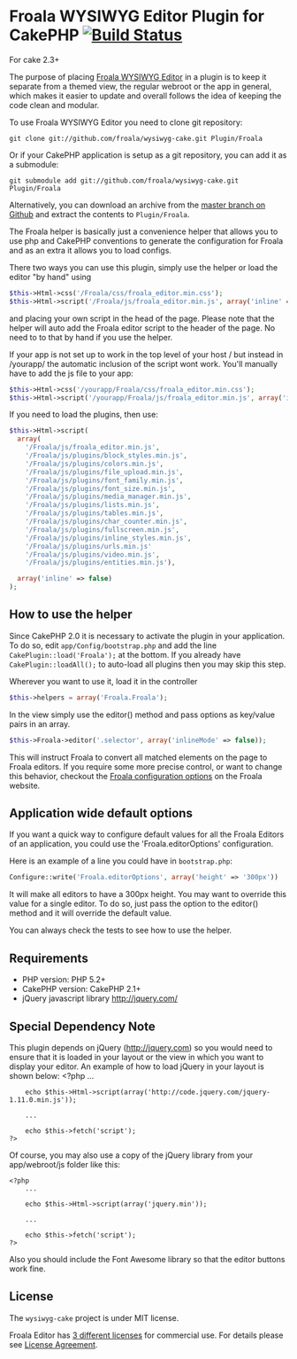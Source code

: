 # Froala WYSIWYG Editor Plugin for CakePHP [![Build Status](https://secure.travis-ci.org/froala/wysiwyg-cake.png)](http://travis-ci.org/froala/wysiwyg-cake)

For cake 2.3+

The purpose of placing [Froala WYSIWYG Editor](http://editor.froala.com) in a plugin is to keep it separate from a themed view, the regular webroot or the app in general, which makes it easier to update and overall follows the idea of keeping the code clean and modular.

To use Froala WYSIWYG Editor you need to clone git repository:

	git clone git://github.com/froala/wysiwyg-cake.git Plugin/Froala

Or if your CakePHP application is setup as a git repository, you can add it as a submodule:

	git submodule add git://github.com/froala/wysiwyg-cake.git Plugin/Froala

Alternatively, you can download an archive from the [master branch on Github](https://github.com/froala/wysiwyg-cake/archive/master.zip) and extract the contents to `Plugin/Froala`.

The Froala helper is basically just a convenience helper that allows you to use php and CakePHP conventions to generate the configuration for Froala and as an extra it allows you to load configs.

There two ways you can use this plugin, simply use the helper or load the editor "by hand" using

```php
$this->Html->css('/Froala/css/froala_editor.min.css');
$this->Html->script('/Froala/js/froala_editor.min.js', array('inline' => false));
```

and placing your own script in the head of the page. Please note that the helper will auto add the Froala editor script to the header of the page. No need to to that by hand if you use the helper.

If your app is not set up to work in the top level of your host / but instead in /yourapp/ the automatic inclusion of the script wont work. You'll manually have to add the js file to your app:

```php
$this->Html->css('/yourapp/Froala/css/froala_editor.min.css');
$this->Html->script('/yourapp/Froala/js/froala_editor.min.js', array('inline' => false));
```

If you need to load the plugins, then use:
```php
$this->Html->script(
  array(
    '/Froala/js/froala_editor.min.js',
    '/Froala/js/plugins/block_styles.min.js',
    '/Froala/js/plugins/colors.min.js',
    '/Froala/js/plugins/file_upload.min.js',
    '/Froala/js/plugins/font_family.min.js',
    '/Froala/js/plugins/font_size.min.js',
    '/Froala/js/plugins/media_manager.min.js',
    '/Froala/js/plugins/lists.min.js',
    '/Froala/js/plugins/tables.min.js',
    '/Froala/js/plugins/char_counter.min.js',
    '/Froala/js/plugins/fullscreen.min.js',
    '/Froala/js/plugins/inline_styles.min.js',
    '/Froala/js/plugins/urls.min.js'
    '/Froala/js/plugins/video.min.js',
    '/Froala/js/plugins/entities.min.js'),

  array('inline' => false)
);
```

## How to use the helper ##

Since CakePHP 2.0 it is necessary to activate the plugin in your application. To do so,
edit `app/Config/bootstrap.php` and add the line `CakePlugin::load('Froala');` at the
bottom. If you already have `CakePlugin::loadAll();` to auto-load all plugins then you may skip this step.

Wherever you want to use it, load it in the controller

```php
$this->helpers = array('Froala.Froala');
```

In the view simply use the editor() method and pass options as key/value pairs in an array.

```php
$this->Froala->editor('.selector', array('inlineMode' => false));
```

This will instruct Froala to convert all matched elements on the page to Froala editors. If you require some more precise control, or want to change this behavior, checkout the [Froala configuration options](http://editor.froala.com/docs/options) on the Froala website.


## Application wide default options

If you want a quick way to configure default values for all the Froala Editors of an application, you could use the 'Froala.editorOptions' configuration.

Here is an example of a line you could have in `bootstrap.php`:

```php
Configure::write('Froala.editorOptions', array('height' => '300px'))
```

It will make all editors to have a 300px height. You may want to override this value for a single editor. To do so, just pass the option to the editor() method and it will override the default value.

You can always check the tests to see how to use the helper.

## Requirements ##

* PHP version: PHP 5.2+
* CakePHP version: CakePHP 2.1+
* jQuery javascript library <http://jquery.com/>

## Special Dependency Note ##

This plugin depends on jQuery (<http://jquery.com>) so you would need to ensure that it is loaded in your layout or the
view in which you want to display your editor. An example of how to load jQuery in your layout is shown below:
	<?php
		...

		echo $this->Html->script(array('http://code.jquery.com/jquery-1.11.0.min.js'));

		...

		echo $this->fetch('script');
	?>

Of course, you may also use a copy of the jQuery library from your app/webroot/js folder like this:

	<?php
		...

		echo $this->Html->script(array('jquery.min'));

		...

		echo $this->fetch('script');
	?>

Also you should include the Font Awesome library so that the editor buttons work fine.

## License

The `wysiwyg-cake` project is under MIT license.

Froala Editor has [3 different licenses](http://editor.froala.com/download/) for commercial use.
For details please see [License Agreement](http://editor.froala.com/license).
